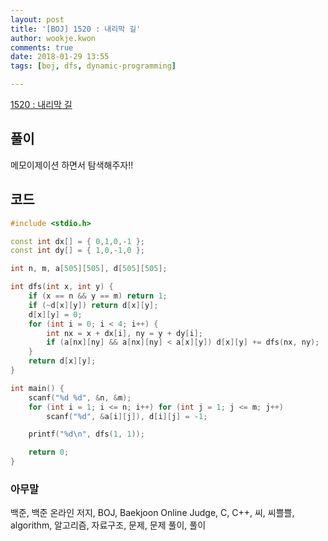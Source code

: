 ```yaml
---
layout: post
title: '[BOJ] 1520 : 내리막 길'
author: wookje.kwon
comments: true
date: 2018-01-29 13:55
tags: [boj, dfs, dynamic-programming]

---
```


[1520 : 내리막 길](https://www.acmicpc.net/problem/1520)

## 풀이

메모이제이션 하면서 탐색해주자!!

## 코드

```cpp
#include <stdio.h>

const int dx[] = { 0,1,0,-1 };
const int dy[] = { 1,0,-1,0 };

int n, m, a[505][505], d[505][505];

int dfs(int x, int y) {
	if (x == n && y == m) return 1;
	if (~d[x][y]) return d[x][y];
	d[x][y] = 0;
	for (int i = 0; i < 4; i++) {
		int nx = x + dx[i], ny = y + dy[i];
		if (a[nx][ny] && a[nx][ny] < a[x][y]) d[x][y] += dfs(nx, ny);
	}
	return d[x][y];
}

int main() {
	scanf("%d %d", &n, &m);
	for (int i = 1; i <= n; i++) for (int j = 1; j <= m; j++)
		scanf("%d", &a[i][j]), d[i][j] = -1;

	printf("%d\n", dfs(1, 1));

	return 0;
}
```

### 아무말  
백준, 백준 온라인 저지, BOJ, Baekjoon Online Judge, C, C++, 씨, 씨쁠쁠, algorithm, 알고리즘, 자료구조, 문제, 문제 풀이, 풀이
